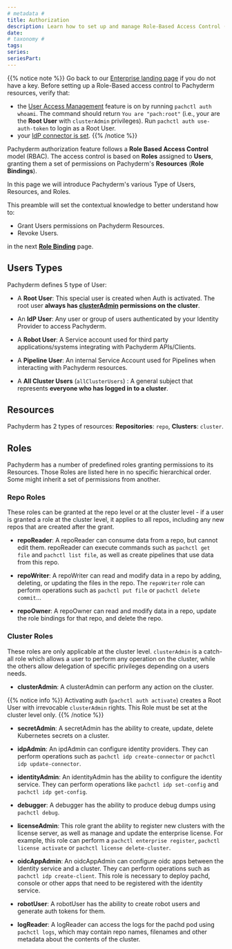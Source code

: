 ```yaml
---
# metadata # 
title: Authorization
description: Learn how to set up and manage Role-Based Access Control (RBAC) for Pachyderm.
date: 
# taxonomy #
tags: 
series:
seriesPart:
---
```


{{% notice note %}} 
Go back to our [Enterprise landing page](https://docs.pachyderm.com/latest/enterprise/) if you do not have a key.
Before setting up a Role-Based access control to Pachyderm resources, verify that:

- the [User Access Management](..#activate-user-access-management) feature is on by running `pachctl auth whoami`. The command should return `You are "pach:root"` (i.e., your are the **Root User** with `clusterAdmin` privileges). Run `pachctl auth use-auth-token` to login as a Root User.
- your [IdP connector is set](../authentication/idp-dex).
{{% /notice %}}

Pachyderm authorization feature follows a **Role Based Access Control** model (RBAC).
The access control is based on **Roles**  assigned to **Users**, granting them a set of permissions on Pachyderm's **Resources** (**Role Bindings**). 

In this page we will introduce Pachyderm's various Type of Users, Resources, and Roles.

This preamble will set the contextual knowledge to better understand how to:

- Grant Users permissions on Pachyderm Resources.
- Revoke Users.

in the next [**Role Binding**](./role-binding) page.


## Users Types
Pachyderm defines 5 type of User: 

- A **Root User**: This special user is created when Auth is activated. The root user **always has [clusterAdmin](#roles) permissions on the cluster**.

- An **IdP User**: Any user or group of users authenticated by your Identity Provider to access Pachyderm.

- A **Robot User**: A Service account used for third party applications/systems integrating with Pachyderm APIs/Clients.

- A **Pipeline User**: An internal Service Account used for Pipelines when interacting with Pachyderm resources.

- A **All Cluster Users** (`allClusterUsers`) : A general subject that represents **everyone who has logged in to a cluster**.
## Resources
Pachyderm has 2 types of resources: **Repositories**: `repo`, **Clusters**: `cluster`. 

## Roles
Pachyderm has a number of predefined roles granting permissions to its Resources.
Those Roles are listed here in no specific hierarchical order. 
Some might inherit a set of permissions from another.

### Repo Roles

These roles can be granted at the repo level or at the cluster level - if a user is granted a role at the cluster level, it applies to all repos, including any new repos that are created after the grant. 

- **repoReader**: A repoReader can consume data from a repo, but cannot edit them.
repoReader can execute commands such as `pachctl get file` and
`pachctl list file`, as well as create pipelines that use data
from this repo. 

- **repoWriter**: A repoWriter can read and modify data in a repo by
adding, deleting, or updating the files in the repo. The
`repoWriter` role can perform operations such as `pachctl put file` or
`pachctl delete commit`...

- **repoOwner**: A repoOwner can read and modify data in a repo, 
update the role bindings for that repo, and delete the repo.

### Cluster Roles

These roles are only applicable at the cluster level. `clusterAdmin` is a catch-all role which allows a user to perform any operation on the cluster, while the others allow delegation of specific privileges depending on a users needs.

- **clusterAdmin**: A clusterAdmin can perform any action on the cluster.

{{% notice info %}} 
Activating auth (`pachctl auth activate`) creates a Root User with irrevocable `clusterAdmin` rights. This Role must be set at the cluster level only.
{{% /notice %}}

- **secretAdmin**: A secretAdmin has the ability to create, update, delete Kubernetes secrets on a cluster.

- **idpAdmin**: An ipdAdmin can configure identity providers. They can perform operations such as `pachctl idp create-connector` or `pachctl idp update-connector`.

- **identityAdmin**: An identityAdmin has the ability to configure the identity service. They can perform operations like `pachctl idp set-config` and `pachctl idp get-config`.  

- **debugger**: A debugger has the ability to produce debug dumps using `pachctl debug`.

- **licenseAdmin**: This role grant the ability to register new clusters with the license server, as well as manage and update the enterprise license. For example, this role can perform a `pachctl enterprise register`, `pachctl license activate` or `pachctl license delete-cluster`. 

- **oidcAppAdmin**: An oidcAppAdmin can configure oidc apps between the Identity service and a cluster. They can perform operations such as `pachctl idp create-client`. This role is necessary to deploy pachd, console or other apps that need to be registered with the identity service.

- **robotUser**: A robotUser has the ability to create robot users and generate auth tokens for them.

- **logReader**: A logReader can access the logs for the pachd pod using `pachctl logs`, which may contain repo names, filenames and other metadata about the contents of the cluster.

